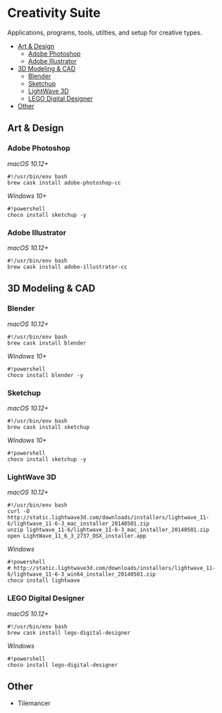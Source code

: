 # Creativity Suite

Applications, programs, tools, utilties, and setup for creative types.

<!-- MarkdownTOC autolink=true bracket=round depth=3 -->

- [Art & Design](#art--design)
	- [Adobe Photoshop](#adobe-photoshop)
	- [Adobe Illustrator](#adobe-illustrator)
- [3D Modeling & CAD](#3d-modeling--cad)
	- [Blender](#blender)
	- [Sketchup](#sketchup)
	- [LightWave 3D](#lightwave-3d)
	- [LEGO Digital Designer](#lego-digital-designer)
- [Other](#other)

<!-- /MarkdownTOC -->

## Art & Design

### Adobe Photoshop

*macOS 10.12+*
```shell
#!/usr/bin/env bash
brew cask install adobe-photoshop-cc
```

*Windows 10+*
```shell
#!powershell
choco install sketchup -y
```

### Adobe Illustrator

*macOS 10.12+*
```shell
#!/usr/bin/env bash
brew cask install adobe-illustrator-cc
```

## 3D Modeling & CAD

### Blender

*macOS 10.12+*
```shell
#!/usr/bin/env bash
brew cask install blender
```

*Windows 10+*
```shell
#!powershell
choco install blender -y
```

### Sketchup

*macOS 10.12+*
```shell
#!/usr/bin/env bash
brew cask install sketchup
```

*Windows 10+*
```shell
#!powershell
choco install sketchup -y
```

### LightWave 3D

*macOS 10.12+*
```shell
#!/usr/bin/env bash
curl -O http://static.lightwave3d.com/downloads/installers/lightwave_11-6/lightwave_11-6-3_mac_installer_20140501.zip
unzip lightwave_11-6/lightwave_11-6-3_mac_installer_20140501.zip
open LightWave_11_6_3_2737_OSX_installer.app
```

*Windows*
```shell
#!powershell
# http://static.lightwave3d.com/downloads/installers/lightwave_11-6/lightwave_11-6-3_win64_installer_20140501.zip
choco install lightwave
```

### LEGO Digital Designer

*macOS 10.12+*
```shell
#!/usr/bin/env bash
brew cask install lego-digital-designer
```

*Windows*
```shell
#!powershell
choco install lego-digital-designer
```

## Other

- Tilemancer

